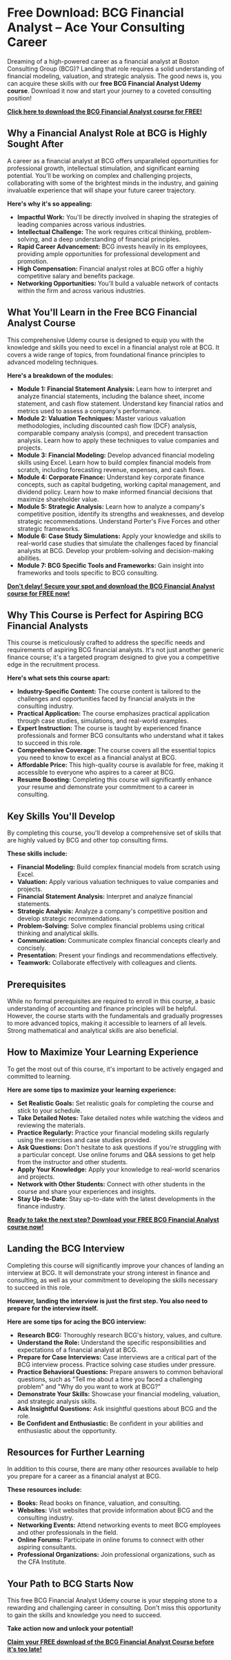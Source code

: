 # Free Download: BCG Financial Analyst – Ace Your Consulting Career

Dreaming of a high-powered career as a financial analyst at Boston Consulting Group (BCG)? Landing that role requires a solid understanding of financial modeling, valuation, and strategic analysis. The good news is, you can acquire these skills with our **free BCG Financial Analyst Udemy course**. Download it now and start your journey to a coveted consulting position!

[**Click here to download the BCG Financial Analyst course for FREE!**](https://udemywork.com/bcg-financial-analyst)

## Why a Financial Analyst Role at BCG is Highly Sought After

A career as a financial analyst at BCG offers unparalleled opportunities for professional growth, intellectual stimulation, and significant earning potential. You'll be working on complex and challenging projects, collaborating with some of the brightest minds in the industry, and gaining invaluable experience that will shape your future career trajectory.

**Here's why it's so appealing:**

*   **Impactful Work:** You'll be directly involved in shaping the strategies of leading companies across various industries.
*   **Intellectual Challenge:** The work requires critical thinking, problem-solving, and a deep understanding of financial principles.
*   **Rapid Career Advancement:** BCG invests heavily in its employees, providing ample opportunities for professional development and promotion.
*   **High Compensation:** Financial analyst roles at BCG offer a highly competitive salary and benefits package.
*   **Networking Opportunities:** You'll build a valuable network of contacts within the firm and across various industries.

## What You'll Learn in the Free BCG Financial Analyst Course

This comprehensive Udemy course is designed to equip you with the knowledge and skills you need to excel in a financial analyst role at BCG. It covers a wide range of topics, from foundational finance principles to advanced modeling techniques.

**Here's a breakdown of the modules:**

*   **Module 1: Financial Statement Analysis:** Learn how to interpret and analyze financial statements, including the balance sheet, income statement, and cash flow statement. Understand key financial ratios and metrics used to assess a company's performance.
*   **Module 2: Valuation Techniques:** Master various valuation methodologies, including discounted cash flow (DCF) analysis, comparable company analysis (comps), and precedent transaction analysis. Learn how to apply these techniques to value companies and projects.
*   **Module 3: Financial Modeling:** Develop advanced financial modeling skills using Excel. Learn how to build complex financial models from scratch, including forecasting revenue, expenses, and cash flows.
*   **Module 4: Corporate Finance:** Understand key corporate finance concepts, such as capital budgeting, working capital management, and dividend policy. Learn how to make informed financial decisions that maximize shareholder value.
*   **Module 5: Strategic Analysis:** Learn how to analyze a company's competitive position, identify its strengths and weaknesses, and develop strategic recommendations. Understand Porter's Five Forces and other strategic frameworks.
*   **Module 6: Case Study Simulations:** Apply your knowledge and skills to real-world case studies that simulate the challenges faced by financial analysts at BCG. Develop your problem-solving and decision-making abilities.
*   **Module 7: BCG Specific Tools and Frameworks:** Gain insight into frameworks and tools specific to BCG consulting.

[**Don't delay! Secure your spot and download the BCG Financial Analyst course for FREE now!**](https://udemywork.com/bcg-financial-analyst)

## Why This Course is Perfect for Aspiring BCG Financial Analysts

This course is meticulously crafted to address the specific needs and requirements of aspiring BCG financial analysts. It's not just another generic finance course; it's a targeted program designed to give you a competitive edge in the recruitment process.

**Here's what sets this course apart:**

*   **Industry-Specific Content:** The course content is tailored to the challenges and opportunities faced by financial analysts in the consulting industry.
*   **Practical Application:** The course emphasizes practical application through case studies, simulations, and real-world examples.
*   **Expert Instruction:** The course is taught by experienced finance professionals and former BCG consultants who understand what it takes to succeed in this role.
*   **Comprehensive Coverage:** The course covers all the essential topics you need to know to excel as a financial analyst at BCG.
*   **Affordable Price:** This high-quality course is available for free, making it accessible to everyone who aspires to a career at BCG.
*   **Resume Boosting:** Completing this course will significantly enhance your resume and demonstrate your commitment to a career in consulting.

## Key Skills You'll Develop

By completing this course, you'll develop a comprehensive set of skills that are highly valued by BCG and other top consulting firms.

**These skills include:**

*   **Financial Modeling:** Build complex financial models from scratch using Excel.
*   **Valuation:** Apply various valuation techniques to value companies and projects.
*   **Financial Statement Analysis:** Interpret and analyze financial statements.
*   **Strategic Analysis:** Analyze a company's competitive position and develop strategic recommendations.
*   **Problem-Solving:** Solve complex financial problems using critical thinking and analytical skills.
*   **Communication:** Communicate complex financial concepts clearly and concisely.
*   **Presentation:** Present your findings and recommendations effectively.
*   **Teamwork:** Collaborate effectively with colleagues and clients.

## Prerequisites

While no formal prerequisites are required to enroll in this course, a basic understanding of accounting and finance principles will be helpful. However, the course starts with the fundamentals and gradually progresses to more advanced topics, making it accessible to learners of all levels. Strong mathematical and analytical skills are also beneficial.

## How to Maximize Your Learning Experience

To get the most out of this course, it's important to be actively engaged and committed to learning.

**Here are some tips to maximize your learning experience:**

*   **Set Realistic Goals:** Set realistic goals for completing the course and stick to your schedule.
*   **Take Detailed Notes:** Take detailed notes while watching the videos and reviewing the materials.
*   **Practice Regularly:** Practice your financial modeling skills regularly using the exercises and case studies provided.
*   **Ask Questions:** Don't hesitate to ask questions if you're struggling with a particular concept. Use online forums and Q&A sessions to get help from the instructor and other students.
*   **Apply Your Knowledge:** Apply your knowledge to real-world scenarios and projects.
*   **Network with Other Students:** Connect with other students in the course and share your experiences and insights.
*   **Stay Up-to-Date:** Stay up-to-date with the latest developments in the finance industry.

[**Ready to take the next step? Download your FREE BCG Financial Analyst course now!**](https://udemywork.com/bcg-financial-analyst)

## Landing the BCG Interview

Completing this course will significantly improve your chances of landing an interview at BCG. It will demonstrate your strong interest in finance and consulting, as well as your commitment to developing the skills necessary to succeed in this role.

**However, landing the interview is just the first step. You also need to prepare for the interview itself.**

**Here are some tips for acing the BCG interview:**

*   **Research BCG:** Thoroughly research BCG's history, values, and culture.
*   **Understand the Role:** Understand the specific responsibilities and expectations of a financial analyst at BCG.
*   **Prepare for Case Interviews:** Case interviews are a critical part of the BCG interview process. Practice solving case studies under pressure.
*   **Practice Behavioral Questions:** Prepare answers to common behavioral questions, such as "Tell me about a time you faced a challenging problem" and "Why do you want to work at BCG?"
*   **Demonstrate Your Skills:** Showcase your financial modeling, valuation, and strategic analysis skills.
*   **Ask Insightful Questions:** Ask insightful questions about BCG and the role.
*   **Be Confident and Enthusiastic:** Be confident in your abilities and enthusiastic about the opportunity.

## Resources for Further Learning

In addition to this course, there are many other resources available to help you prepare for a career as a financial analyst at BCG.

**These resources include:**

*   **Books:** Read books on finance, valuation, and consulting.
*   **Websites:** Visit websites that provide information about BCG and the consulting industry.
*   **Networking Events:** Attend networking events to meet BCG employees and other professionals in the field.
*   **Online Forums:** Participate in online forums to connect with other aspiring consultants.
*   **Professional Organizations:** Join professional organizations, such as the CFA Institute.

## Your Path to BCG Starts Now

This free BCG Financial Analyst Udemy course is your stepping stone to a rewarding and challenging career in consulting. Don't miss this opportunity to gain the skills and knowledge you need to succeed.

**Take action now and unlock your potential!**

[**Claim your FREE download of the BCG Financial Analyst Course before it's too late!**](https://udemywork.com/bcg-financial-analyst)
